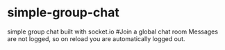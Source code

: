 # simple-group-chat
simple group chat built with socket.io
#Join a global chat room
Messages are not logged, so on reload you are automatically logged out.
